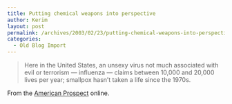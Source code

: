 ```yaml
---
title: Putting chemical weapons into perspective
author: Kerim
layout: post
permalink: /archives/2003/02/23/putting-chemical-weapons-into-perspective/
categories:
  - Old Blog Import
---
```


>   Here in the United States, an unsexy virus not much associated with evil or terrorism &#8212; influenza &#8212; claims between 10,000 and 20,000 lives per year; smallpox hasn&#8217;t taken a life since the 1970s.


From the <a href="http://www.prospect.org/webfeatures/2003/02/siegel-m-02-21.html" onclick="_gaq.push(['_trackEvent', 'outbound-article', 'http://www.prospect.org/webfeatures/2003/02/siegel-m-02-21.html', 'American Prospect']);" >American Prospect</a> online.

